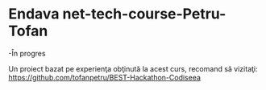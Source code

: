 # Endava net-tech-course-Petru-Tofan
-În progres

Un proiect bazat pe experienţa obţinută la acest curs, recomand să vizitaţi: https://github.com/tofanpetru/BEST-Hackathon-Codiseea
